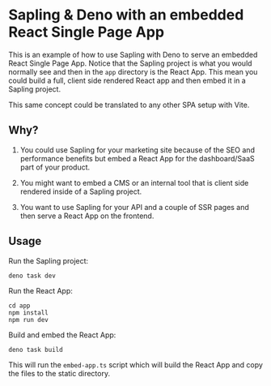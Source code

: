 # Sapling & Deno with an embedded React Single Page App

This is an example of how to use Sapling with Deno to serve an embedded React Single Page App. Notice that the Sapling project is what you would normally see and then in the `app` directory is the React App. This mean you could build a full, client side rendered React app and then embed it in a Sapling project.

This same concept could be translated to any other SPA setup with Vite.

## Why?

1. You could use Sapling for your marketing site because of the SEO and performance benefits but embed a React App for the dashboard/SaaS part of your product.

2. You might want to embed a CMS or an internal tool that is client side rendered inside of a Sapling project.

3. You want to use Sapling for your API and a couple of SSR pages and then serve a React App on the frontend.

## Usage

Run the Sapling project:

```
deno task dev
```

Run the React App:

```
cd app
npm install
npm run dev
```
  
Build and embed the React App:

```
deno task build
```

This will run the `embed-app.ts` script which will build the React App and copy the files to the static directory.
